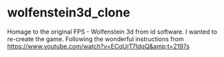 # wolfenstein3d_clone
Homage to the original FPS - Wolfenstein 3d from id software. I wanted to re-create the game. Following the wonderful instructions from https://www.youtube.com/watch?v=ECqUrT7IdqQ&amp;t=2197s

